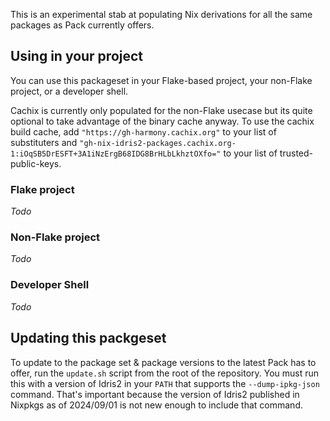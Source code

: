 This is an experimental stab at populating Nix derivations for all the same packages as Pack currently offers.

## Using in your project
You can use this packageset in your Flake-based project, your non-Flake project, or a developer shell.

Cachix is currently only populated for the non-Flake usecase but its quite optional to take advantage of the binary cache anyway. To use the cachix build cache, add `"https://gh-harmony.cachix.org"` to your list of substituters and `"gh-nix-idris2-packages.cachix.org-1:iOqSB5DrESFT+3A1iNzErgB68IDG8BrHLbLkhztOXfo="` to your list of trusted-public-keys.

### Flake project
_Todo_

### Non-Flake project
_Todo_

### Developer Shell
_Todo_

## Updating this packgeset
To update to the package set & package versions to the latest Pack has to offer, run the `update.sh` script from the root of the repository. You must run this with a version of Idris2 in your `PATH` that supports the `--dump-ipkg-json` command. That's important because the version of Idris2 published in Nixpkgs as of 2024/09/01 is not new enough to include that command.
